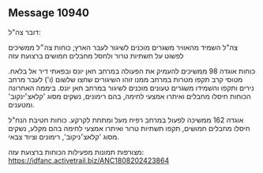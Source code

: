 ## Message 10940

דובר צה"ל: 

צה"ל השמיד מהאוויר משגרים מוכנים לשיגור לעבר הארץ; כוחות צה״ל ממשיכים לפשוט על תשתיות טרור ולחסל מחבלים חמושים ברצועת עזה

כוחות אוגדה 98 ממשיכים להעמיק את הפעולה במרחב חאן יונס ובפאתי דיר אל בלאח.
מטוסי קרב תקפו מטרות במרחב ממנו זוהו השיגורים שחצו שלשום (ו') לעבר מרחב נירים ותקפו והשמידו משגרים טעונים מוכנים לשיגור במרחב חאן יונס.
ביממה האחרונה הכוחות חיסלו מחבלים ואיתרו אמצעי לחימה, בהם רימונים, נשקים מסוג 'קלאצ׳ינקוב' ומטענים.

אוגדה 162 ממשיכה לפעול במרחב רפיח מעל ומתחת לקרקע.
כוחות חטיבת הנח"ל חיסלו מחבלים חמושים, תקפו תשתיות טרור ואיתרו אמצעי לחימה בהם מקלע, נשקים מסוג 'קלאצ׳ניקוב', רימונים וציוד צבאי.

מצורפות תמונות מפעילות הכוחות ברצועת עזה: https://idfanc.activetrail.biz/ANC1808202423864

